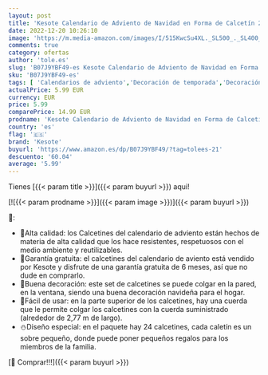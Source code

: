 ```yaml
---
layout: post
title: 'Kesote Calendario de Adviento de Navidad en Forma de Calcetín 24 Bolsas de Fieltro Decoración Navideña para el Hogar'
date: 2022-12-20 10:26:10
image: 'https://m.media-amazon.com/images/I/515KwcSu4XL._SL500_._SL400_.jpg'
comments: true
category: ofertas
author: 'tole.es'
slug: 'B07J9YBF49-es Kesote Calendario de Adviento de Navidad en Forma de...'
sku: 'B07J9YBF49-es'
tags: [ 'Calendarios de adviento','Decoración de temporada','Decoración del hogar','Hogar y cocina','adviento','kesote','navidad','🇪🇸', ]
actualPrice: 5.99 EUR
currency: EUR
price: 5.99
comparePrice: 14.99 EUR
prodname: 'Kesote Calendario de Adviento de Navidad en Forma de Calcetín 24 Bolsas de Fieltro Decoración Navideña para el Hogar'
country: 'es'
flag: '🇪🇸'
brand: 'Kesote'
buyurl: 'https://www.amazon.es/dp/B07J9YBF49/?tag=tolees-21'
descuento: '60.04'
average: '5.99'
---
```


Tienes [{{< param title >}}]({{< param buyurl >}}) aqui!

[![{{< param prodname >}}]({{< param image >}})]({{< param buyurl >}})

🔎:

- 🎁Alta calidad: los Calcetines del calendario de adviento están hechos de materia de alta calidad que los hace resistentes, respetuosos con el medio ambiente y reutilizables.
- 🎅Garantía gratuita: el calcetines del calendario de aviento está vendido por Kesote y disfrute de una garantía gratuita de 6 meses, así que no dude en comprarlo.
- 🎄Buena decoración: este set de calcetines se puede colgar en la pared, en la ventana, siendo una buena decoración navideña para el hogar.
- 🦌Fácil de usar: en la parte superior de los calcetines, hay una cuerda que le permite colgar los calcetines con la cuerda suministrado (alrededor de 2,77 m de largo).
- ⛄Diseño especial: en el paquete hay 24 calcetines, cada caletín es un sobre pequeño, donde puede poner pequeños regalos para los miembros de la familia.

[🛒 Comprar!!!]({{< param buyurl >}})
